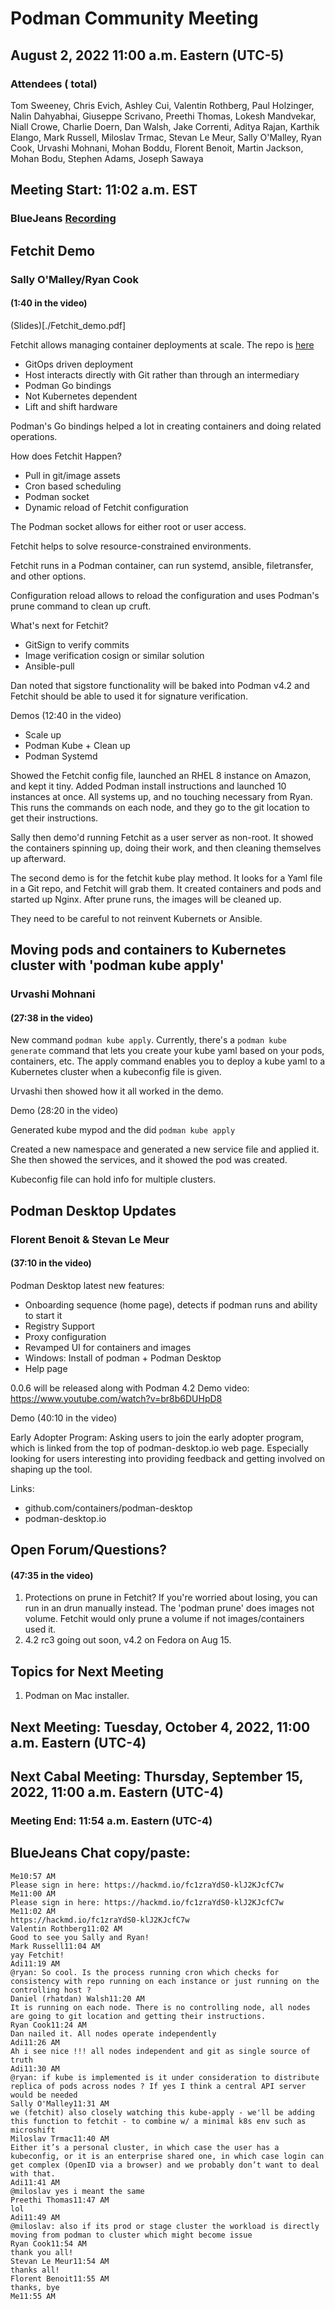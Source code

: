 # Podman Community Meeting
## August 2, 2022 11:00 a.m. Eastern (UTC-5)

### Attendees ( total)
Tom Sweeney, Chris Evich, Ashley Cui, Valentin Rothberg, Paul Holzinger, Nalin Dahyabhai, Giuseppe Scrivano, Preethi Thomas, Lokesh Mandvekar, Niall Crowe, Charlie Doern, Dan Walsh, Jake Correnti, Aditya Rajan, Karthik Elango, Mark Russell, Miloslav Trmac, Stevan Le Meur, Sally O'Malley, Ryan Cook, Urvashi Mohnani, Mohan Boddu, Florent Benoit, Martin Jackson, Mohan Bodu, Stephen Adams, Joseph Sawaya

## Meeting Start: 11:02 a.m. EST
### BlueJeans [Recording](https://youtu.be/Ee-boJpjSvA)

## Fetchit Demo
### Sally O'Malley/Ryan Cook
#### (1:40 in the video)

(Slides)[./Fetchit_demo.pdf]

Fetchit allows managing container deployments at scale.  The repo is [here](https://github.com/containers/fetchit)

 * GitOps driven deployment
 * Host interacts directly with Git rather than through an intermediary
 * Podman Go bindings
 * Not Kubernetes dependent
 * Lift and shift hardware

Podman's Go bindings helped a lot in creating containers and doing related operations.

How does Fetchit Happen?
  * Pull in git/image assets
  * Cron based scheduling
  * Podman socket
  * Dynamic reload of Fetchit configuration

The Podman socket allows for either root or user access.

Fetchit helps to solve resource-constrained environments.

Fetchit runs in a Podman container, can run systemd, ansible, filetransfer, and other options.

Configuration reload allows to reload the configuration and uses Podman's prune command to clean up cruft.

What's next for Fetchit?
  * GitSign to verify commits
  * Image verification cosign or similar solution
  * Ansible-pull

Dan noted that sigstore functionality will be baked into Podman v4.2 and Fetchit should be able to used it for signature verification.

Demos (12:40 in the video)
  * Scale up
  * Podman Kube + Clean up
  * Podman Systemd

Showed the Fetchit config file, launched an RHEL 8 instance on Amazon, and kept it tiny.  Added Podman install instructions and launched 10 instances at once.  All systems up, and no touching necessary from Ryan.  This runs the commands on each node, and they go to the git location to get their instructions.

Sally then demo'd running Fetchit as a user server as non-root.  It showed the containers spinning up, doing their work, and then cleaning themselves up afterward.  

The second demo is for the fetchit kube play method.  It looks for a Yaml file in a Git repo, and Fetchit will grab them.  It created containers and pods and started up Nginx.  After prune runs, the images will be cleaned up.

They need to be careful to not reinvent Kubernets or Ansible.

## Moving pods and containers to Kubernetes cluster with 'podman kube apply'
### Urvashi Mohnani
#### (27:38 in the video)

New command `podman kube apply`.    Currently, there's a `podman kube generate` command that lets you create your kube yaml based on your pods, containers, etc.  The apply command enables you to deploy a kube yaml to a Kubernetes cluster when a kubeconfig file is given.

Urvashi then showed how it all worked in the demo.

Demo (28:20 in the video)

Generated kube mypod and the did `podman kube apply`

Created a new namespace and generated a new service file and applied it.  She then showed the services, and it showed the pod was created.

Kubeconfig file can hold info for multiple clusters.  

## Podman Desktop Updates
### Florent Benoit & Stevan Le Meur
#### (37:10 in the video)


Podman Desktop latest new features:
- Onboarding sequence (home page), detects if podman runs and ability to start it
- Registry Support
- Proxy configuration
- Revamped UI for containers and images
- Windows: Install of podman + Podman Desktop
- Help page

0.0.6 will be released along with Podman 4.2
Demo video: https://www.youtube.com/watch?v=br8b6DUHpD8 

Demo (40:10 in the video)

Early Adopter Program:
Asking users to join the early adopter program, which is linked from the top of podman-desktop.io web page. Especially looking for users interesting into providing feedback and getting involved on shaping up the tool. 

Links:
- github.com/containers/podman-desktop
- podman-desktop.io 


## Open Forum/Questions?
#### (47:35 in the video)

 1) Protections on prune in Fetchit?  If you're worried about losing, you can run in an drun manually instead.  The 'podman prune' does images not volume.  Fetchit would only prune a volume if not images/containers used it.
 2) 4.2 rc3 going out soon, v4.2 on Fedora on Aug 15.

## Topics for Next Meeting

1) Podman on Mac installer.


## Next Meeting: Tuesday, October 4, 2022, 11:00 a.m. Eastern (UTC-4)
## Next Cabal Meeting: Thursday, September 15, 2022, 11:00 a.m. Eastern (UTC-4)

### Meeting End: 11:54 a.m. Eastern (UTC-4)


## BlueJeans Chat copy/paste:
```
Me10:57 AM
Please sign in here: https://hackmd.io/fc1zraYdS0-klJ2KJcfC7w
Me11:00 AM
Please sign in here: https://hackmd.io/fc1zraYdS0-klJ2KJcfC7w
Me11:02 AM
https://hackmd.io/fc1zraYdS0-klJ2KJcfC7w
Valentin Rothberg11:02 AM
Good to see you Sally and Ryan!
Mark Russell11:04 AM
yay Fetchit!
Adi11:19 AM
@ryan: So cool. Is the process running cron which checks for consistency with repo running on each instance or just running on the controlling host ?
Daniel (rhatdan) Walsh11:20 AM
It is running on each node. There is no controlling node, all nodes are going to git location and getting their instructions.
Ryan Cook11:24 AM
Dan nailed it. All nodes operate independently
Adi11:26 AM
Ah i see nice !!! all nodes independent and git as single source of truth
Adi11:30 AM
@ryan: if kube is implemented is it under consideration to distribute replica of pods across nodes ? If yes I think a central API server would be needed
Sally O'Malley11:31 AM
we (fetchit) also closely watching this kube-apply - we'll be adding this function to fetchit - to combine w/ a minimal k8s env such as microshift
Miloslav Trmac11:40 AM
Either it’s a personal cluster, in which case the user has a kubeconfig, or it is an enterprise shared one, in which case login can get complex (OpenID via a browser) and we probably don’t want to deal with that.
Adi11:41 AM
@miloslav yes i meant the same
Preethi Thomas11:47 AM
lol
Adi11:49 AM
@miloslav: also if its prod or stage cluster the workload is directly moving from podman to cluster which might become issue
Ryan Cook11:54 AM
thank you all!
Stevan Le Meur11:54 AM
thanks all!
Florent Benoit11:55 AM
thanks, bye
Me11:55 AM
```
